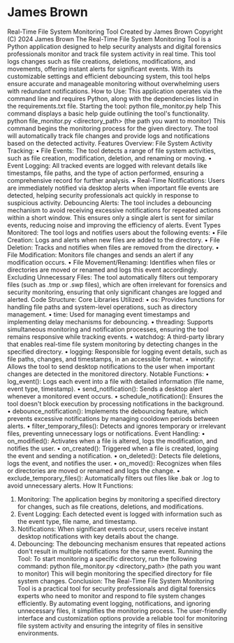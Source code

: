 # James Brown
Real-Time File System Monitoring Tool
Created by James Brown
Copyright (C) 2024 James Brown
The Real-Time File System Monitoring Tool is a Python application designed to help security analysts and digital forensics professionals monitor and track file system activity in real time. This tool logs changes such as file creations, deletions, modifications, and movements, offering instant alerts for significant events. With its customizable settings and efficient debouncing system, this tool helps ensure accurate and manageable monitoring without overwhelming users with redundant notifications.
How to Use:
This application operates via the command line and requires Python, along with the dependencies listed in the requirements.txt file. 
Starting the tool:
python file_monitor.py help
This command displays a basic help guide outlining the tool's functionality.
python file_monitor.py <directory_path> (the path you want to monitor)
This command begins the monitoring process for the given directory. The tool will automatically track file changes and provide logs and notifications based on the detected activity.
Features Overview:
File System Activity Tracking:
•	File Events: The tool detects a range of file system activities, such as file creation, modification, deletion, and renaming or moving.
•	Event Logging: All tracked events are logged with relevant details like timestamps, file paths, and the type of action performed, ensuring a comprehensive record for further analysis.
•	Real-Time Notifications: Users are immediately notified via desktop alerts when important file events are detected, helping security professionals act quickly in response to suspicious activity.
Debouncing Alerts:
The tool includes a debouncing mechanism to avoid receiving excessive notifications for repeated actions within a short window. This ensures only a single alert is sent for similar events, reducing noise and improving the efficiency of alerts.
Event Types Monitored:
The tool logs and notifies users about the following events:
•	File Creation: Logs and alerts when new files are added to the directory.
•	File Deletion: Tracks and notifies when files are removed from the directory.
•	File Modification: Monitors file changes and sends an alert if any modification occurs.
•	File Movement/Renaming: Identifies when files or directories are moved or renamed and logs this event accordingly.
Excluding Unnecessary Files:
The tool automatically filters out temporary files (such as .tmp or .swp files), which are often irrelevant for forensics and security monitoring, ensuring that only significant changes are logged and alerted.
Code Structure:
Core Libraries Utilized:
•	os: Provides functions for handling file paths and system-level operations, such as directory management.
•	time: Used for managing event timestamps and implementing delay mechanisms for debouncing.
•	threading: Supports simultaneous monitoring and notification processes, ensuring the tool remains responsive while tracking events.
•	watchdog: A third-party library that enables real-time file system monitoring by detecting changes in the specified directory.
•	logging: Responsible for logging event details, such as file paths, changes, and timestamps, in an accessible format.
•	winotify: Allows the tool to send desktop notifications to the user when important changes are detected in the monitored directory.
Notable Functions:
•	log_event(): Logs each event into a file with detailed information (file name, event type, timestamp).
•	send_notification(): Sends a desktop alert whenever a monitored event occurs.
•	schedule_notification(): Ensures the tool doesn't block execution by processing notifications in the background.
•	debounce_notification(): Implements the debouncing feature, which prevents excessive notifications by managing cooldown periods between alerts.
•	filter_temporary_files(): Detects and ignores temporary or irrelevant files, preventing unnecessary logs or notifications.
Event Handling:
•	on_modified(): Activates when a file is altered, logs the modification, and notifies the user.
•	on_created(): Triggered when a file is created, logging the event and sending a notification.
•	on_deleted(): Detects file deletions, logs the event, and notifies the user.
•	on_moved(): Recognizes when files or directories are moved or renamed and logs the change.
•	exclude_temporary_files(): Automatically filters out files like .bak or .log to avoid unnecessary alerts.
How It Functions:
1.	Monitoring: The application begins by monitoring a specified directory for changes, such as file creations, deletions, and modifications.
2.	Event Logging: Each detected event is logged with information such as the event type, file name, and timestamp.
3.	Notifications: When significant events occur, users receive instant desktop notifications with key details about the change.
4.	Debouncing: The debouncing mechanism ensures that repeated actions don't result in multiple notifications for the same event.
Running the Tool:
To start monitoring a specific directory, run the following command:
python file_monitor.py <directory_path> (the path you want to monitor)
This will begin monitoring the specified directory for file system changes.
Conclusion:
The Real-Time File System Monitoring Tool is a practical tool for security professionals and digital forensics experts who need to monitor and respond to file system changes efficiently. By automating event logging, notifications, and ignoring unnecessary files, it simplifies the monitoring process. The user-friendly interface and customization options provide a reliable tool for monitoring file system activity and ensuring the integrity of files in sensitive environments.

